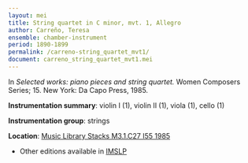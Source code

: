 ```yaml
---
layout: mei
title: String quartet in C minor, mvt. 1, Allegro
author: Carreño, Teresa
ensemble: chamber-instrument
period: 1890-1899
permalink: /carreno-string_quartet_mvt1/
document: carreno_string_quartet_mvt1.mei
---
```


In *Selected works: piano pieces and string quartet.* Women Composers Series; 15. New York: Da Capo Press, 1985.

**Instrumentation summary**: violin I (1), violin II (1), viola (1), cello (1)

**Instrumentation group**: strings

**Location**: <a href="https://tufts-primo.hosted.exlibrisgroup.com/permalink/f/bnf7qa/01TUN_ALMA21106777390003851" target="_blank">Music Library Stacks M3.1.C27 I55 1985</a>
- Other editions available in <a href="https://imslp.org/wiki/String_Quartet_(Carre%C3%B1o%2C_Teresa)" target="_blank">IMSLP</a>
